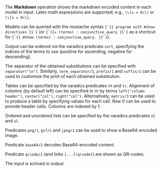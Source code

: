The **Markdown** operation shows the markdown encoded content in each model in input. Latex math expressions are supported; e.g., `\\(x = 4\\)` or `\\[x = 4\\]`.

Models can be queried with the mustache syntax ``{`{{ program with #show directives }}`}`` (or ``{`{{= (terms) : conjunctive_query }}`}`` as a shortcut for ``{`{{ #show (terms) : conjunctive_query. }}`}``).

Output can be ordered via the varadics predicate `sort`, specifying the indices of the terms to use (positive for ascending, negative for descending).

The separator of the obtained substitutions can be specified with `separator("\n")`. Similarly, `term_separator/1`, `prefix/1` and `suffix/1` can be used to customize the print of each obtained substitution.

Tables can be specified by the varadics predicates `th` and `tr`. Alignment of columns (by default left) can be specified in `th` by terms `left("column header")`, `center("col")`, `right("col")`. Alternatively, `matrix/3` can be used to produce a table by specifying values for each cell. Row 0 can be used to provide header cells. Columns are indexed by 1.

Ordered and unordered lists can be specified by the varadics predicates `ol` and `ul`.

Predicates `png/1`, `gif/1` and `jpeg/1` can be used to show a Base64-encoded image.

Predicate `base64/1` decodes Base64-encoded content.

Predicate `qrcode/1` (and links `[...](qrcode)`) are shown as QR-codes.

The input is echoed in output.
